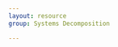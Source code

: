 ```yaml
---
layout: resource
group: Systems Decomposition

---
```

<!-- General resources go here -->

<!-- #### Core -->

<!-- #### Intermediate -->

<!-- #### Advanced -->

<!-- #### Jedi -->
